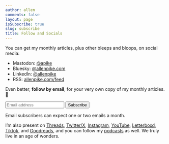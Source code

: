 ```yaml
---
author: allen
comments: false
layout: page
isSubscribe: true
slug: subscribe
title: Follow and Socials
---
```


You can get my monthly articles, plus other bleeps and bloops, on social media:

- Mastodon: <a href="https://mastodon.social/@apike" rel="me" title="Allen Pike on Mastodon">@apike</a>
- Bluesky: <a href="https://bsky.app/profile/allenpike.com" rel="me" title="Allen Pike on Bluesky">@allenpike.com</a>
- LinkedIn: <a href="https://www.linkedin.com/in/allenpike/" rel="me" title="Allen Pike on LinkedIn">@allenpike</a>
- RSS: <a href="/feed/">allenpike.com/feed</a>

<!-- Stripped down convertkit form from https://sayzlim.net/plain-html-form-convertkit/ -->

<script src="https://f.convertkit.com/ckjs/ck.5.js"></script>
<form class="form newsletter" action="https://app.convertkit.com/forms/6651971/subscriptions" method="post" data-sv-form="6651971" data-uid="8ee4fcd98a" data-options="{&quot;settings&quot;:{&quot;after_subscribe&quot;:{&quot;action&quot;: &quot;message&quot;,&quot;success_message&quot;: &quot;Excellent – now check your email to confirm your subscription. →&quot;,&quot;redirect_url&quot;: &quot;&quot;}}}">
  <p>Even better, <b>follow by email</b>, for your very own copy of my monthly articles. 💌</p>
  <ul class="formkit-alert formkit-alert-error" data-element="errors" data-group="alert"></ul>
  <input type="email" value="" name="email_address" placeholder="Email address" id="email" required>
  <input type="submit" data-element="submit" class="subscribe" value="Subscribe">
</form>

Email subscribers can expect one or two emails a month.

I’m also present on [Threads](https://www.threads.net/@allenjpike), [Twitter/X](https://twitter.com/apike/), [Instagram](https://www.instagram.com/allenjpike/), [YouTube](https://www.youtube.com/@allenjpike), [Letterboxd](https://letterboxd.com/pikerosoft/), [Tiktok](https://www.tiktok.com/@allenpike.com), and [Goodreads](https://www.goodreads.com/user/show/74341139), and you can follow my [podcasts](/speaking/) as well. We truly live in an age of wonders.
